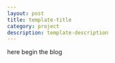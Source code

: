 ```yaml
---
layout: post
title: template-title
category: project
description: template-description
---
```

here begin the blog



